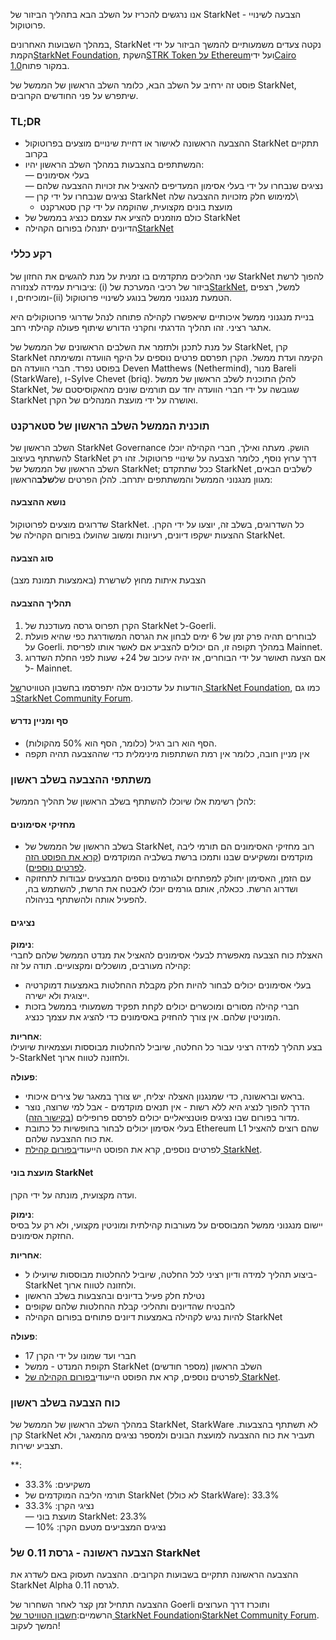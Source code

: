 אנו נרגשים להכריז על השלב הבא בתהליך הביזור של StarkNet - הצבעה לשינויי פרוטוקול.

במהלך השבועות האחרונים, StarkNet נקטה צעדים משמעותיים להמשך הביזור על ידי הקמת[StarkNet Foundation](https://medium.com/@StarkNet_Foundation/welcome-to-the-world-starknet-foundation-7bd55d5dbc59), השקת[STRK Token על Ethereum](https://medium.com/starkware/starknet-token-is-deployed-on-ethereum-f27f0000b00c)ועל ידי[Cairo 1.0](https://medium.com/starkware/open-sourcing-cairo-1-0-b3100a664bb0)במקור פתוח.

פוסט זה ירחיב על השלב הבא, כלומר השלב הראשון של הממשל של StarkNet, שיתפרש על פני החודשים הקרובים.

### TL;DR

* ההצבעה הראשונה לאישור או דחיית שינויים מוצעים בפרוטוקול StarkNet תתקיים בקרוב
* המשתתפים בהצבעות במהלך השלב הראשון יהיו:\
  — בעלי אסימונים\
  — נציגים שנבחרו על ידי בעלי אסימון המעדיפים להאציל את זכויות ההצבעה שלהם\
  — נציגים שנבחרו על ידי קרן StarkNet למימוש חלק מזכויות ההצבעה שלה\
  - מועצת בונים מקצועית, שהוקמה על ידי קרן סטארקנט
* כולם מוזמנים להציע את עצמם כנציג בממשל של StarkNet
* הדיונים יתנהלו בפורום הקהילה[StarkNet](https://community.starknet.io/)

### רקע כללי

שני תהליכים מתקדמים בו זמנית על מנת להגשים את החזון של StarkNet להפוך לרשת ציבורית עמידה לצנזורה: (i) ביזור של רכיבי המערכת של[StarkNet](https://community.starknet.io/t/starknet-decentralized-protocol-introduction/2671), למשל, רצפים ומוכיחים, ו-(ii) הטמעת מנגנוני ממשל בנוגע לשינויי פרוטוקול.

בניית מנגנוני ממשל איכותיים שיאפשרו לקהילה פתוחה לנהל שדרוגי פרוטוקולים היא אתגר רציני. זהו תהליך הדרגתי וחקרני הדורש שיתוף פעולה קהילתי רחב.

על מנת לתכנן ולתזמר את השלבים הראשונים של הממשל של StarkNet, קרן StarkNet הקימה ועדת ממשל. הקרן תפרסם פרטים נוספים על היקף הוועדה ומשימתה בפוסט נפרד. חברי הוועדה הם Deven Matthews (Nethermind), מנור Bareli (StarkWare), ו-Sylve Chevet (briq). להלן התוכנית לשלב הראשון של ממשל StarkNet, שגובשה על ידי חברי הוועדה יחד עם תורמים שונים מהאקוסיסטם של StarkNet ואושרה על ידי מועצת המנהלים של הקרן.

### תוכנית הממשל השלב הראשון של סטארקנט

השלב הראשון של StarkNet Governance הושק. מעתה ואילך, חברי הקהילה יוכלו להשתתף בעיצוב StarkNet דרך ערוץ נוסף, כלומר הצבעה על שינויי פרוטוקול. זהו רק השלב הראשון של הממשל של StarkNet; ככל שתתקדם StarkNet לשלבים הבאים, מגוון מנגנוני הממשל והמשתתפים יתרחב. להלן הפרטים של**שלב**הראשון:

#### נושא ההצבעה

שדרוגים מוצעים לפרוטוקול StarkNet. כל השדרוגים, בשלב זה, יוצעו על ידי הקרן. ההצעות ישקפו דיונים, רעיונות ומשוב שהועלו בפורום הקהילה של StarkNet.

#### סוג הצבעה

הצבעת איתות מחוץ לשרשרת (באמצעות תמונת מצב)

#### תהליך ההצבעה

1. הקרן תפרוס גרסה מעודכנת של StarkNet ל-Goerli.
2. לבוחרים תהיה פרק זמן של 6 ימים לבחון את הגרסה המשודרגת כפי שהיא פועלת על Goerli. במהלך תקופה זו, הם יכולים להצביע אם לאשר אותו לפריסת Mainnet.
3. אם הצעה תאושר על ידי הבוחרים, אז יהיה עיכוב של 24+ שעות לפני החלת השדרוג ל- Mainnet.

הודעות על עדכונים אלה יתפרסמו בחשבון הטוויטר[של StarkNet Foundation](https://twitter.com/StarkNetFndn), כמו גם ב[StarkNet Community Forum](https://community.starknet.io/).

#### סף ומניין נדרש

* הסף הוא רוב רגיל (כלומר, הסף הוא 50% מהקולות).
* אין מניין חובה, כלומר אין רמת השתתפות מינימלית כדי שההצבעה תהיה תקפה

### משתתפי ההצבעה בשלב ראשון

להלן רשימת אלו שיוכלו להשתתף בשלב הראשון של תהליך הממשל:

#### מחזיקי אסימונים

* בשלב הראשון של הממשל של StarkNet, רוב מחזיקי האסימונים הם תורמי ליבה מוקדמים ומשקיעים שבנו ותמכו ברשת בשלביה המוקדמים ([קרא את הפוסט הזה לפרטים נוספים](https://medium.com/@starkware/part-3-starknet-token-design-5cc17af066c6)).
* עם הזמן, האסימון יחולק למפתחים ולגורמים נוספים המבצעים עבודות לתחזוקה ושדרוג הרשת. ככאלה, אותם גורמים יוכלו לאבטח את הרשת, להשתמש בה, להפעיל אותה ולהשתתף בניהולה.

#### נציגים

**נימוק**:\
האצלת כוח הצבעה מאפשרת לבעלי אסימונים להאציל את מנדט הממשל שלהם לחברי קהילה מעורבים, מושכלים ומקצועיים. תודה על זה:

* בעלי אסימונים יכולים לבחור להיות חלק מקבלת ההחלטות באמצעות דמוקרטיה ייצוגית ולא ישירה.
* חברי קהילה מסורים ומוכשרים יכולים לקחת תפקיד משמעותי בממשל בזכות המוניטין שלהם. אין צורך להחזיק באסימונים כדי להציג את עצמך כנציג.

**אחריות**:\
בצע תהליך למידה רציני עבור כל החלטה, שיוביל להחלטות מבוססות ועצמאיות שיועילו ל-StarkNet ולחזונה לטווח ארוך.

**פעולה**:

* בראש ובראשונה, כדי שמנגנון האצלה יצליח, יש צורך במאגר של צירים איכותי.
* הדרך להפוך לנציג היא ללא רשות - אין תנאים מוקדמים - אבל למי שרוצה, נוצר מדור בפורום שבו נציגים פוטנציאליים יכולים לפרסם פרופילים ([בקישור הזה](https://community.starknet.io/t/delegate-profile-thread/4049)).
* בעלי אסימון יכולים לבחור בחופשיות כל כתובת Ethereum L1 שהם רוצים להאציל את כוח ההצבעה שלהם.
* לפרטים נוספים, קרא את הפוסט הייעודי[בפורום קהילת StarkNet](https://community.starknet.io/t/delegate-profile-thread/4049).

#### מועצת בוני StarkNet

ועדה מקצועית, מונתה על ידי הקרן.

**נימוק**:\
יישום מנגנוני ממשל המבוססים על מעורבות קהילתית ומוניטין מקצועי, ולא רק על בסיס החזקת אסימונים.

**אחריות**:

* ביצוע תהליך למידה ודיון רציני לכל החלטה, שיוביל להחלטות מבוססות שיועילו ל-StarkNet ולחזונה לטווח ארוך.
* נטילת חלק פעיל בדיונים ובהצבעות בשלב הראשון
* להבטיח שהדיונים ותהליכי קבלת ההחלטות שלהם שקופים
* להיות נגיש לקהילה באמצעות דיונים פתוחים בפורום הקהילה StarkNet

**פעולה**:

* 17 חברי ועד שמונו על ידי הקרן
* תקופת המנדט - ממשל StarkNet השלב הראשון (מספר חודשים)
* לפרטים נוספים, קרא את הפוסט הייעודי[בפורום הקהילה של StarkNet](https://community.starknet.io/t/starknet-builders-council-mission-statement/4045).

### כוח הצבעה בשלב ראשון

במהלך השלב הראשון של הממשל של StarkNet, StarkWare לא תשתתף בהצבעות. קרן StarkNet תעביר את כוח ההצבעה למועצת הבונים ולמספר נציגים מהמאגר, ולא תצביע ישירות.

</strong>**:</p>

* משקיעים: 33.3%
* תורמי הליבה המוקדמים של StarkNet (לא כולל StarkWare): 33.3%
* נציגי הקרן: 33.3%\
  — מועצת בוני StarkNet: 23.3%\
  — נציגים המצביעים מטעם הקרן: 10%

### הצבעה ראשונה - גרסת 0.11 של StarkNet

ההצבעה הראשונה תתקיים בשבועות הקרובים. ההצבעה תעסוק באם לשדרג את StarkNet Alpha לגרסה 0.11.

ההצבעה תתחיל זמן קצר לאחר השחרור של Goerli ותוכרז דרך הערוצים הרשמיים:[חשבון הטוויטר של StarkNet Foundation](https://twitter.com/StarkNetFndn)ו[StarkNet Community Forum](https://community.starknet.io/). המשך לעקוב!